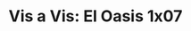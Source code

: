 ---
layout: episodios
title: "Vis a Vis: El Oasis 1x07"
url_serie_padre: 'vis-a-vis-el-oasis/temporada-1'
category: 'series'
capitulo: 'yes'
anio: '2020'
prev: 'capitulo-6'
proximo: 'capitulo-8'
sandbox: allow-same-origin allow-forms
idioma: 'Castellano'
calidad: 'Full HD'
fuente: 'cueva'
reproductores_otros: ["https://gdriveplayer.me/embed2.php?link=E5hHXoFW%252FTip2psRDd88JgS24BRhn%252FAMBv0smzjVUdOjM%252Fb%252B53HAZtSeRtoXqivrGKaz7qGCVvgB5eM%252B9cv3TnI2lgRDy%252BBvU6escc8aTmZacNDoXsRombRNTy340HAOxwszPKxIYL9WOZjKMs0HGjon0Z%252BAEk7ouGFttVrgL74%252Bf9lzPEpZpc8rIpxBe%252B00WtrCUaTF%252BUCKWgWrSF7wd8","Castellano","https://gdriveplayer.me/embed2.php?link=TEcoJZGVbb28tSbXjV563wldso4znyp%252BKslcd18IRXPrFUhNfpf4vcdD%252B4epvOjNC4pBufnla0ou6ozY787VKbF%252BXFoLkafv2QohVXntqvHxVWF42DiaqZRJSywMU%252F0s56tmOdYucxpEgMi6jXvUfBxbl28VYm9IBpy8bEHDvJGrwYgaqjMQGzZUtPI39iFUzlUk4vGp4WGo3vV%252Br73GPr","Castellano","https://supervideo.tv/e/wzyrfzlxpnxa","Castellano","https://mstream.press/p5ezd08ckeb9","Castellano"]
reproductores_fembed: ["https://feurl.com/v/jg8l5bddg83183d","Castellano","https://feurl.com/v/38273umme26550e","Castellano"]
clasificacion: '+10'
tags:
- Drama
---